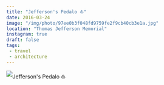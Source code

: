 ```yaml
---
title: "Jefferson's Pedalo ⛵️"
date: 2016-03-24
image: "/img/photo/97ee0b3f048fd9759fe2f9cb40cb3e1a.jpg"
location: "Thomas Jefferson Memorial"
instagram: true
draft: false
tags:
 - travel
 - architecture
---
```


![Jefferson's Pedalo ⛵️](/img/photo/97ee0b3f048fd9759fe2f9cb40cb3e1a.jpg)

